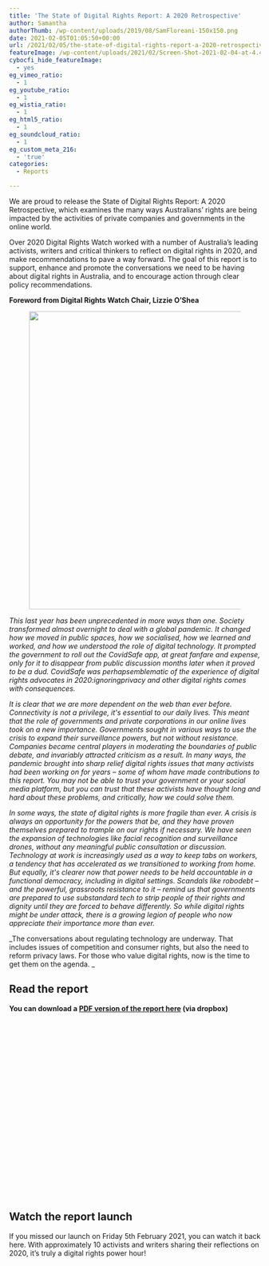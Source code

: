 ```yaml
---
title: 'The State of Digital Rights Report: A 2020 Retrospective'
author: Samantha
authorThumb: /wp-content/uploads/2019/08/SamFloreani-150x150.png
date: 2021-02-05T01:05:50+00:00
url: /2021/02/05/the-state-of-digital-rights-report-a-2020-retrospective/
featureImage: /wp-content/uploads/2021/02/Screen-Shot-2021-02-04-at-4.40.30-pm.png
cybocfi_hide_featureImage:
  - yes
eg_vimeo_ratio:
  - 1
eg_youtube_ratio:
  - 1
eg_wistia_ratio:
  - 1
eg_html5_ratio:
  - 1
eg_soundcloud_ratio:
  - 1
eg_custom_meta_216:
  - 'true'
categories:
  - Reports

---
```

We are proud to release the State of Digital Rights Report: A 2020 Retrospective, which examines the many ways Australians&#8217; rights are being impacted by the activities of private companies and governments in the online world.

Over 2020 Digital Rights Watch worked with a number of Australia&#8217;s leading activists, writers and critical thinkers to reflect on digital rights in 2020, and make recommendations to pave a way forward. The goal of this report is to support, enhance and promote the conversations we need to be having about digital rights in Australia, and to encourage action through clear policy recommendations.

**Foreword from Digital Rights Watch Chair, Lizzie O&#8217;Shea**<figure class="wp-block-image size-large">

<img loading="lazy" decoding="async" width="1024" height="597" src="/wp-content/uploads/2021/02/reporttwitter-3-1024x597.png" alt="" class="wp-image-7679" srcset="/wp-content/uploads/2021/02/reporttwitter-3-1024x597.png 1024w, /wp-content/uploads/2021/02/reporttwitter-3-300x175.png 300w, /wp-content/uploads/2021/02/reporttwitter-3-768x448.png 768w, /wp-content/uploads/2021/02/reporttwitter-3-1536x896.png 1536w, /wp-content/uploads/2021/02/reporttwitter-3.png 1800w" sizes="(max-width: 1024px) 100vw, 1024px" /> </figure>

_This last year has been unprecedented in more ways than one. Society transformed almost overnight to deal with a global pandemic. It changed how we moved in public spaces, how we socialised, how we learned and worked, and how we understood the role of digital technology. It prompted the government to roll out the CovidSafe app, at great fanfare and expense, only for it to disappear from public discussion months later when it proved to be a dud. CovidSafe was perhapsemblematic of the experience of digital rights advocates in 2020:ignoringprivacy and other digital rights comes with consequences._

_It is clear that we are more dependent on the web than ever before. Connectivity is not a privilege, it's essential to our daily lives. This meant that the role of governments and private corporations in our online lives took on a new importance. Governments sought in various ways to use the crisis to expand their surveillance powers, but not without resistance. Companies became central players in moderating the boundaries of public debate, and invariably attracted criticism as a result. In many ways, the pandemic brought into sharp relief digital rights issues that many activists had been working on for years &#8211; some of whom have made contributions to this report. You may not be able to trust your government or your social media platform, but you can trust that these activists have thought long and hard about these problems, and critically, how we could solve them._

_In some ways, the state of digital rights is more fragile than ever. A crisis is always an opportunity for the powers that be, and they have proven themselves prepared to trample on our rights if necessary. We have seen the expansion of technologies like facial recognition and surveillance drones, without any meaningful public consultation or discussion. Technology at work is increasingly used as a way to keep tabs on workers, a tendency that has accelerated as we transitioned to working from home. But equally, it's clearer now that power needs to be held accountable in a functional democracy, including in digital settings. Scandals like robodebt – and the powerful, grassroots resistance to it &#8211; remind us that governments are prepared to use substandard tech to strip people of their rights and dignity until they are forced to behave differently. So while digital rights might be under attack, there is a growing legion of people who now appreciate their importance more than ever._

_The conversations about regulating technology are underway. That includes issues of competition and consumer rights, but also the need to reform privacy laws. For those who value digital rights, now is the time to get them on the agenda. _

## **Read the report**

**You can download a [PDF version of the report here][1] (via dropbox)** <figure class="wp-block-embed is-type-rich is-provider-issuu wp-block-embed-issuu">

<div class="wp-block-embed__wrapper">
  <div data-url="https://issuu.com/digitalrightswatch/docs/state_of_digital_rights_report_2020" style="width: 500px; height: 353px;" class="issuuembed">
  </div>
</div></figure>

## **Watch the report launch**

If you missed our launch on Friday 5th February 2021, you can watch it back here. With approximately 10 activists and writers sharing their reflections on 2020, it&#8217;s truly a digital rights power hour! <figure class="wp-block-embed is-type-video is-provider-youtube wp-block-embed-youtube wp-embed-aspect-16-9 wp-has-aspect-ratio">

<div class="wp-block-embed__wrapper">
</div></figure>

 [1]: https://www.dropbox.com/s/vz6w57pzyt4uuaa/State%20of%20Digital%20Rights%20Report%202020.pdf?dl=0
